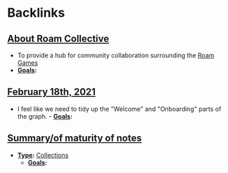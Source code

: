 
# Backlinks
## [About Roam Collective](<About Roam Collective.md>)
- To provide a hub for community collaboration surrounding the [Roam Games](<Roam Games.md>)
- **[Goals](<Goals.md>):**

## [February 18th, 2021](<February 18th, 2021.md>)
- I feel like we need to tidy up the "Welcome" and "Onboarding" parts of the graph.
            - **[Goals](<Goals.md>):**

## [Summary/of maturity of notes](<Summary/of maturity of notes.md>)
- **[Type](<Type.md>):** [Collections](<Collections.md>)
    - **[Goals](<Goals.md>):**

